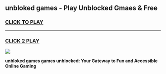 
## unbloked games - Play Unblocked Gmaes & Free
<h3>
<a href="https://news.freeplayer.one?title=unbloked_games&ref=16F">CLICK TO PLAY</a></h3>
<hr>

<h3>
<a href="https://news.freeplayer.one?title=unbloked_games&ref=16F">CLICK 2 PLAY</a>
  
</h3>

<a href="https://news.freeplayer.one?title=unbloked_games&ref=16F/"><img src="https://clearcache.store/games.png"></a>


**unbloked games games unblocked: Your Gateway to Fun and Accessible Online Gaming**
